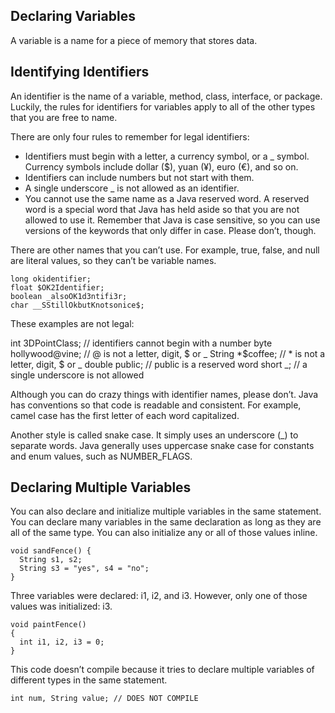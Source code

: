 ## Declaring Variables

A variable is a name for a piece of memory that stores data.

## Identifying Identifiers

An identifier is the name of a variable, method, class, interface, or package. Luckily, the rules for identifiers for
variables apply to all of the other types that you are free to name.

There are only four rules to remember for legal identifiers:

- Identifiers must begin with a letter, a currency symbol, or a _ symbol. Currency symbols include dollar ($), yuan (¥),
  euro (€), and so on.
- Identifiers can include numbers but not start with them.
- A single underscore _ is not allowed as an identifier.
- You cannot use the same name as a Java reserved word. A reserved word is a special word that Java has held aside so
  that you are not allowed to use it. Remember that Java is case sensitive, so you can use versions of the keywords that
  only differ in case. Please don’t, though.

There are other names that you can’t use. For example, true, false, and null are literal values, so they can’t be
variable names.

```
long okidentifier;
float $OK2Identifier;
boolean _alsoOK1d3ntifi3r; 
char __SStillOkbutKnotsonice$;
```

These examples are not legal:

int 3DPointClass; // identifiers cannot begin with a number
byte hollywood@vine; // @ is not a letter, digit, $ or _
String *$coffee; // * is not a letter, digit, $ or _
double public; // public is a reserved word
short _; // a single underscore is not allowed

Although you can do crazy things with identifier names, please don’t. Java has conventions so that code is readable and
consistent. For example, camel case has the first letter of each word capitalized.

Another style is called snake case. It simply uses an underscore (_) to separate words. Java generally uses uppercase
snake case for constants and enum values, such as NUMBER_FLAGS.

## Declaring Multiple Variables

You can also declare and initialize multiple variables in the same statement.
You can declare many variables in the same declaration as long as they are all of the same type.
You can also initialize any or all of those values inline.

```
void sandFence() {
  String s1, s2;
  String s3 = "yes", s4 = "no";
}
```

Three variables were declared: i1, i2, and i3. However, only one of those values was initialized: i3.
```
void paintFence() 
{ 
  int i1, i2, i3 = 0;
}
```

This code doesn’t compile because it tries to declare multiple variables of different types in the same statement. 

```
int num, String value; // DOES NOT COMPILE
```
